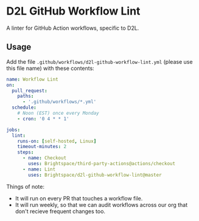 # D2L GitHub Workflow Lint

A linter for GitHub Action workflows, specific to D2L.

## Usage

Add the file `.github/workflows/d2l-github-workflow-lint.yml` (please use this file name) with these contents:

```yaml
name: Workflow Lint
on:
  pull_request:
    paths:
      - '.github/workflows/*.yml'
  schedule:
    # Noon (EST) once every Monday
    - cron: '0 4 * * 1'

jobs:
  lint:
    runs-on: [self-hosted, Linux]
    timeout-minutes: 2
    steps:
      - name: Checkout
        uses: Brightspace/third-party-actions@actions/checkout
      - name: Lint
        uses: Brightspace/d2l-github-workflow-lint@master
```

Things of note:

* It will run on every PR that touches a workflow file.
* It will run weekly, so that we can audit workflows across our org that don't recieve frequent changes too.
